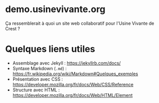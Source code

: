 # demo.usinevivante.org

Ça ressemblerait à quoi un site web collaboratif pour l'Usine Vivante de Crest ?

# Quelques liens utiles

- Assemblage avec Jekyll : https://jekyllrb.com/docs/
- Syntaxe Markdown (`.md`) : https://fr.wikipedia.org/wiki/Markdown#Quelques_exemples
- Présentation avec CSS : https://developer.mozilla.org/fr/docs/Web/CSS/Reference
- Structure avec HTML : https://developer.mozilla.org/fr/docs/Web/HTML/Element
